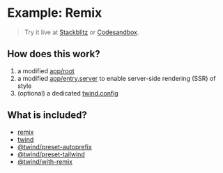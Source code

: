 # Example: Remix

> Try it live at [Stackblitz](https://stackblitz.com/fork/github/tw-in-js/twind/tree/main/examples/with-remix) or [Codesandbox](https://githubbox.com/tw-in-js/twind/tree/main/examples/with-remix).

## How does this work?

1. a modified [app/root](./app/root.tsx)
2. a modified [app/entry.server](./app/entry.server.tsx) to enable server-side rendering (SSR) of style
3. (optional) a dedicated [twind.config](./twind.config.ts)

## What is included?

- [remix](https://www.npmjs.com/package/remix)
- [twind](https://github.com/tw-in-js/twind/tree/main/packages/twind)
- [@twind/preset-autoprefix](https://github.com/tw-in-js/twind/tree/main/packages/preset-autoprefix)
- [@twind/preset-tailwind](https://github.com/tw-in-js/twind/tree/main/packages/preset-tailwind)
- [@twind/with-remix](https://github.com/tw-in-js/twind/tree/main/packages/with-remix)
